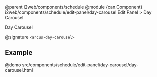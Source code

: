 @parent i2web/components/schedule
@module {can.Component} i2web/components/schedule/edit-panel/day-carousel Edit Panel > Day Carousel

Day Carousel

@signature `<arcus-day-carousel>`

## Example
@demo src/components/schedule/edit-panel/day-carousel/day-carousel.html
